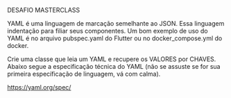 DESAFIO MASTERCLASS

YAML é uma linguagem de marcação semelhante ao JSON. Essa linguagem indentação para filiar seus componentes.
Um bom exemplo de uso do YAML é no arquivo pubspec.yaml do Flutter ou no docker_compose.yml do docker.

Crie uma classe que leia um YAML e recupere os VALORES por CHAVES.
Abaixo segue a especificação técnica do YAML (não se assuste se for sua primeira específicação de linguagem, vá com calma).

https://yaml.org/spec/